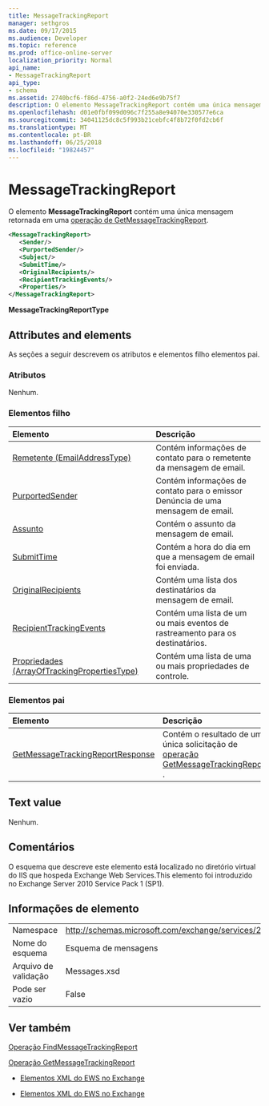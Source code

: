 ```yaml
---
title: MessageTrackingReport
manager: sethgros
ms.date: 09/17/2015
ms.audience: Developer
ms.topic: reference
ms.prod: office-online-server
localization_priority: Normal
api_name:
- MessageTrackingReport
api_type:
- schema
ms.assetid: 2740bcf6-f86d-4756-a0f2-24ed6e9b75f7
description: O elemento MessageTrackingReport contém uma única mensagem retornada em uma operação de GetMessageTrackingReport.
ms.openlocfilehash: d01e0fbf099d096c7f255a8e94070e330577e6ca
ms.sourcegitcommit: 34041125dc8c5f993b21cebfc4f8b72f0fd2cb6f
ms.translationtype: MT
ms.contentlocale: pt-BR
ms.lasthandoff: 06/25/2018
ms.locfileid: "19824457"
---
```

# <a name="messagetrackingreport"></a>MessageTrackingReport

O elemento **MessageTrackingReport** contém uma única mensagem retornada em uma [operação de GetMessageTrackingReport](getmessagetrackingreport-operation.md).
  
```XML
<MessageTrackingReport>
   <Sender/>
   <PurportedSender/>
   <Subject/>
   <SubmitTime/>
   <OriginalRecipients/>
   <RecipientTrackingEvents/>
   <Properties/>
</MessageTrackingReport>
```

 **MessageTrackingReportType**
## <a name="attributes-and-elements"></a>Attributes and elements

As seções a seguir descrevem os atributos e elementos filho elementos pai.
  
### <a name="attributes"></a>Atributos

Nenhum.
  
### <a name="child-elements"></a>Elementos filho

|**Elemento**|**Descrição**|
|:-----|:-----|
|[Remetente (EmailAddressType)](sender-emailaddresstype.md) <br/> |Contém informações de contato para o remetente da mensagem de email.  <br/> |
|[PurportedSender](purportedsender.md) <br/> |Contém informações de contato para o emissor Denúncia de uma mensagem de email.  <br/> |
|[Assunto](subject.md) <br/> |Contém o assunto da mensagem de email.  <br/> |
|[SubmitTime](submittime.md) <br/> |Contém a hora do dia em que a mensagem de email foi enviada.  <br/> |
|[OriginalRecipients](originalrecipients.md) <br/> |Contém uma lista dos destinatários da mensagem de email.  <br/> |
|[RecipientTrackingEvents](recipienttrackingevents.md) <br/> |Contém uma lista de um ou mais eventos de rastreamento para os destinatários.  <br/> |
|[Propriedades (ArrayOfTrackingPropertiesType)](properties-arrayoftrackingpropertiestype.md) <br/> |Contém uma lista de uma ou mais propriedades de controle.  <br/> |
   
### <a name="parent-elements"></a>Elementos pai

|**Elemento**|**Descrição**|
|:-----|:-----|
|[GetMessageTrackingReportResponse](getmessagetrackingreportresponse.md) <br/> |Contém o resultado de uma única solicitação de [operação GetMessageTrackingReport](getmessagetrackingreport-operation.md) .  <br/> |
   
## <a name="text-value"></a>Text value

Nenhum.
  
## <a name="remarks"></a>Comentários

O esquema que descreve este elemento está localizado no diretório virtual do IIS que hospeda Exchange Web Services.This elemento foi introduzido no Exchange Server 2010 Service Pack 1 (SP1).
  
## <a name="element-information"></a>Informações de elemento

|||
|:-----|:-----|
|Namespace  <br/> |http://schemas.microsoft.com/exchange/services/2006/messages  <br/> |
|Nome do esquema  <br/> |Esquema de mensagens  <br/> |
|Arquivo de validação  <br/> |Messages.xsd  <br/> |
|Pode ser vazio  <br/> |False  <br/> |
   
## <a name="see-also"></a>Ver também



[Operação FindMessageTrackingReport](findmessagetrackingreport-operation.md)
  
[Operação GetMessageTrackingReport](getmessagetrackingreport-operation.md)


- [Elementos XML do EWS no Exchange](ews-xml-elements-in-exchange.md)
  
- [Elementos XML do EWS no Exchange](ews-xml-elements-in-exchange.md)

